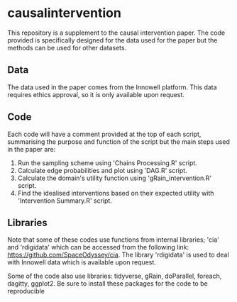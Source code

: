 # causalintervention

This repository is a supplement to the causal intervention paper. The code provided is specifically designed for the data used for the paper but the methods can be used for other datasets. 

## Data 

The data used in the paper comes from the Innowell platform. This data requires ethics approval, so it is only available upon request. 

## Code
Each code will have a comment provided at the top of each script, summarising the purpose and function of the script but the main steps used in the paper are:
1. Run the sampling scheme using 'Chains Processing.R' script.
2. Calculate edge probabilities and plot using 'DAG.R' script.
3. Calculate the domain's utility function using 'gRain_intervention.R' script.
4. Find the idealised interventions based on their expected utility with 'Intervention Summary.R' script.

## Libraries
Note that some of these codes use functions from internal libraries; 'cia' and 'rdigidata' which can be accessed from the following link: https://github.com/SpaceOdyssey/cia. The library 'rdigidata' is used to deal with Innowell data which is available upon request.

Some of the code also use libraries: tidyverse, gRain, doParallel, foreach, dagitty, ggplot2. Be sure to install these packages for the code to be reproducible 
